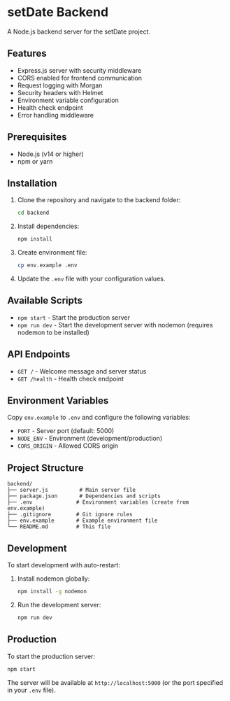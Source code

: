 # setDate Backend

A Node.js backend server for the setDate project.

## Features

- Express.js server with security middleware
- CORS enabled for frontend communication
- Request logging with Morgan
- Security headers with Helmet
- Environment variable configuration
- Health check endpoint
- Error handling middleware

## Prerequisites

- Node.js (v14 or higher)
- npm or yarn

## Installation

1. Clone the repository and navigate to the backend folder:
   ```bash
   cd backend
   ```

2. Install dependencies:
   ```bash
   npm install
   ```

3. Create environment file:
   ```bash
   cp env.example .env
   ```

4. Update the `.env` file with your configuration values.

## Available Scripts

- `npm start` - Start the production server
- `npm run dev` - Start the development server with nodemon (requires nodemon to be installed)

## API Endpoints

- `GET /` - Welcome message and server status
- `GET /health` - Health check endpoint

## Environment Variables

Copy `env.example` to `.env` and configure the following variables:

- `PORT` - Server port (default: 5000)
- `NODE_ENV` - Environment (development/production)
- `CORS_ORIGIN` - Allowed CORS origin

## Project Structure

```
backend/
├── server.js          # Main server file
├── package.json       # Dependencies and scripts
├── .env              # Environment variables (create from env.example)
├── .gitignore        # Git ignore rules
├── env.example       # Example environment file
└── README.md         # This file
```

## Development

To start development with auto-restart:

1. Install nodemon globally:
   ```bash
   npm install -g nodemon
   ```

2. Run the development server:
   ```bash
   npm run dev
   ```

## Production

To start the production server:

```bash
npm start
```

The server will be available at `http://localhost:5000` (or the port specified in your `.env` file). 